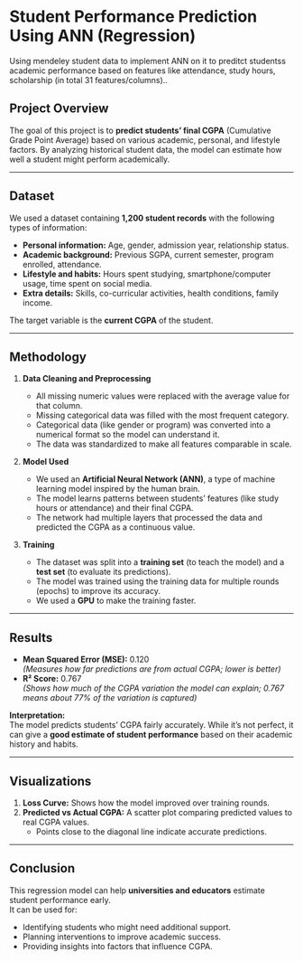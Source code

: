 # **Student Performance Prediction Using ANN (Regression)**
Using mendeley student data to implement ANN on it to preditct studentss academic performance based on features like attendance, study hours, scholarship (in total 31 features/columns)..

## **Project Overview**
The goal of this project is to **predict students’ final CGPA** (Cumulative Grade Point Average) based on various academic, personal, and lifestyle factors. By analyzing historical student data, the model can estimate how well a student might perform academically.

---

## **Dataset**
We used a dataset containing **1,200 student records** with the following types of information:

- **Personal information:** Age, gender, admission year, relationship status.
- **Academic background:** Previous SGPA, current semester, program enrolled, attendance.
- **Lifestyle and habits:** Hours spent studying, smartphone/computer usage, time spent on social media.
- **Extra details:** Skills, co-curricular activities, health conditions, family income.

The target variable is the **current CGPA** of the student.

---

## **Methodology**

1. **Data Cleaning and Preprocessing**
   - All missing numeric values were replaced with the average value for that column.
   - Missing categorical data was filled with the most frequent category.
   - Categorical data (like gender or program) was converted into a numerical format so the model can understand it.
   - The data was standardized to make all features comparable in scale.

2. **Model Used**
   - We used an **Artificial Neural Network (ANN)**, a type of machine learning model inspired by the human brain.
   - The model learns patterns between students’ features (like study hours or attendance) and their final CGPA.
   - The network had multiple layers that processed the data and predicted the CGPA as a continuous value.

3. **Training**
   - The dataset was split into a **training set** (to teach the model) and a **test set** (to evaluate its predictions).
   - The model was trained using the training data for multiple rounds (epochs) to improve its accuracy.
   - We used a **GPU** to make the training faster.

---

## **Results**
- **Mean Squared Error (MSE):** 0.120  
  *(Measures how far predictions are from actual CGPA; lower is better)*
- **R² Score:** 0.767  
  *(Shows how much of the CGPA variation the model can explain; 0.767 means about 77% of the variation is captured)*

**Interpretation:**  
The model predicts students’ CGPA fairly accurately. While it’s not perfect, it can give a **good estimate of student performance** based on their academic history and habits.

---

## **Visualizations**
1. **Loss Curve:** Shows how the model improved over training rounds.
2. **Predicted vs Actual CGPA:** A scatter plot comparing predicted values to real CGPA values.  
   - Points close to the diagonal line indicate accurate predictions.

---

## **Conclusion**
This regression model can help **universities and educators** estimate student performance early.  
It can be used for:

- Identifying students who might need additional support.
- Planning interventions to improve academic success.
- Providing insights into factors that influence CGPA.


